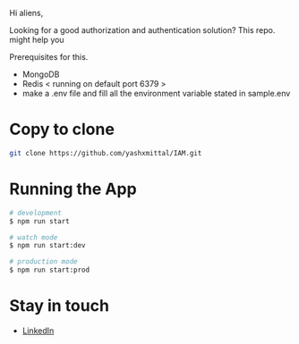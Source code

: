 Hi aliens,

Looking for a good authorization and authentication solution?
This repo. might help you 

Prerequisites for this.

  * MongoDB
  * Redis < running on default port 6379 >
  * make a .env file and fill all the environment variable stated in sample.env

# Copy to clone 
```bash
git clone https://github.com/yashxmittal/IAM.git
```

# Running the App
```bash
# development
$ npm run start

# watch mode
$ npm run start:dev

# production mode
$ npm run start:prod
```

# Stay in touch 
  * [LinkedIn](https://www.linkedin.com/in/yash9940/)
